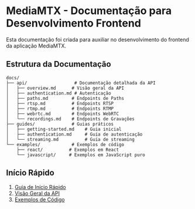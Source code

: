 # MediaMTX - Documentação para Desenvolvimento Frontend

Esta documentação foi criada para auxiliar no desenvolvimento do frontend da aplicação MediaMTX.

## Estrutura da Documentação

```
docs/
├── api/                  # Documentação detalhada da API
│   ├── overview.md      # Visão geral da API
│   ├── authentication.md # Autenticação
│   ├── paths.md         # Endpoints de Paths
│   ├── rtsp.md          # Endpoints RTSP
│   ├── rtmp.md          # Endpoints RTMP
│   ├── webrtc.md        # Endpoints WebRTC
│   └── recordings.md    # Endpoints de Gravações
├── guides/              # Guias práticos
│   ├── getting-started.md    # Guia inicial
│   ├── authentication.md     # Guia de autenticação
│   └── streaming.md          # Guia de streaming
└── examples/            # Exemplos de código
    ├── react/          # Exemplos em React
    └── javascript/     # Exemplos em JavaScript puro
```

## Início Rápido

1. [Guia de Início Rápido](guides/getting-started.md)
2. [Visão Geral da API](api/overview.md)
3. [Exemplos de Código](examples/)
